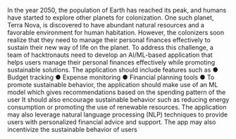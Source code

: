 In the year 2050, the population of Earth has reached its peak, and humans have
started to explore other planets for colonization. One such planet, Terra Nova, is
discovered to have abundant natural resources and a favorable environment for
human habitation. However, the colonizers soon realize that they need to manage
their personal finances effectively to sustain their new way of life on the planet.
To address this challenge, a team of hacktronauts need to develop an AI/ML-based
application that helps users manage their personal finances effectively while
promoting sustainable solutions. The application should include features such as
● Budget tracking
● Expense monitoring
● Financial planning tools
● To promote sustainable behavior, the application should make use of an ML
model which gives recommendations based on the spending pattern of the user
It should also encourage sustainable behavior such as reducing energy consumption or
promoting the use of renewable resources.
The application may also leverage natural language processing (NLP) techniques to
provide users with personalized financial advice and support. The app may also
incentivize the sustainable behavior of users